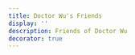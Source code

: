 ```yaml
---
title: Doctor Wu's Friends
display: ''
description: Friends of Doctor Wu
decorator: true
---
```


<!-- @layout-full-width -->

<FriendsList
  :friends="[
    {
      name: 'Anthony Fu',
      link: 'https://antfu.me',
      slogan: 'A ship in harbor is safe, but that is not what ships are built for.',
      avatarLink: 'https://avatars.githubusercontent.com/u/11247099',
    },
    {
      name: 'Cali',
      link: 'https://cali.so/',
      slogan: '开发者, 设计师, 细节控, 创始人<br> Founder & CEO of Zolplay',
      avatarLink: 'https://github.com/CaliCastle.png',
    },
    {
      name: 'Kevin 三咲智子',
      link: 'https://xlog.sxzz.moe/',
      slogan: 'Think more, talk less.',
      avatarLink: 'https://github.com/sxzz.png'
    },
    {
      name: '华铧',
      link: 'https://hua-bang.github.io/blog/',
      slogan: '学而知不足',
      avatarLink: 'https://github.com/hua-bang.png',
    },
    {
      name: 'Herrington Darkholme (海老师)',
      link: 'https://ast-grep.github.io',
      slogan: '搜代码验代码改代码一条龙',
      avatarLink: 'https://github.com/HerringtonDarkholme.png',
    },
    {
      name: 'Bruce 小胡同学',
      link: 'https://yinji.org/',
      slogan: '君子可内敛不可懦弱，面不公可起而论之',
      avatarLink: 'https://github.com/huhexian.png',
    },
    {
      name: 'Innei',
      link: 'https://innei.in/',
      slogan: 'An independent developer coding with love.',
      avatarLink: 'https://github.com/Innei.png',
    },
    {
      name: 'gq',
      link: 'https://zgq.ink/about',
      slogan: '独处自洽，简单随和，接纳自己，也爱这个世界',
      avatarLink: 'https://github.com/zgq354.png',
    },
    {
      name: 'Riri',
      link: 'https://daydreamer-riri.me/',
      slogan: 'Stay gold, pony boy',
      avatarLink: 'https://github.com/Daydreamer-riri.png',
    },
    {
      name: 'qer',
      link: 'https://www.qer.im/',
      slogan: '不要急，慢慢来，最重要是快',
      avatarLink: 'https://github.com/wbxl2000.png',
    },
    {
      name: 'panzhixiang',
      link: 'https://panzhuxiang.cn',
      slogan: '读书，生活，工作',
      avatarLink: 'https://panzhixiang.cn/images/avatar.jpg',
    },
    {
      name: '张晋涛',
      link: 'https://moelove.info/',
      slogan: '主要分享云原生知识',
      avatarLink: 'https://github.com/tao12345666333.png'
    },
    {
      name: 'mingxia',
      link: 'https://zhij.in/',
      slogan: '小人物，大梦想',
      avatarLink: 'https://github.com/mingxia.png'
    },
    {
      name: 'DanielJia',
      link: 'https://danieljia.com/',
      slogan: '在瑞典工作生活的全栈工程师',
      avatarLink: 'https://github.com/no13bus.png'
    },
    {
      name: '但为君故',
      link: 'https://blog.terminals.run/',
      slogan: '伤心秦汉经行处，宫阙万间皆作土',
      avatarLink: 'https://github.com/prinOrange.png'
    },
    {
      name: '夜游船',
      link: 'https://www.yeyouchuan.me/',
      slogan: '全都沾一点的学习者，努力做自己想做的事',
      avatarLink: 'https://github.com/yeyouchuan.png'
    },
    {
      name: 'Rene Wang',
      link: 'https://rene.wang/en-US',
      slogan: 'Creating amazing stuff, with or without codes.',
      avatarLink: 'https://github.com/RiverTwilight.png'
    },
    {
      name: '天书',
      link: 'https://tianshu.xyz/blog/',
      slogan: '有趣且有用的活着',
      avatarLink: 'https://github.com/zdilby.png'
    },
    {
      name: '东评西就',
      link: 'https://dongjunke.cn/',
      slogan: '关注社交媒体运营、科技互联网',
      avatarLink: 'https://dongjunke.cn/img/avatar.png'
    },
      {
      name: '皮普的数字花园',
      link: 'https://pipuwong.com/',
      slogan: '摄影/设计/代码三修',
      avatarLink: 'https://pipuwong.com/wp-content/uploads/2023/12/pipuwongcom-logo.jpg'
    },
    ]"
 />
